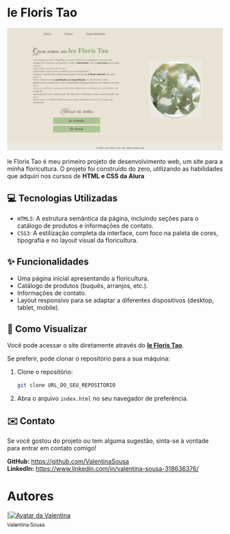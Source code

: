 # le Floris Tao

![Capa do projeto le Floris Tao](assets/leFlorisTao_capa.png)

le Floris Tao é meu primeiro projeto de desenvolvimento web, um site para a minha floricultura. 
O projeto foi construído do zero, utilizando as habilidades que adquiri nos cursos de **HTML e CSS da Alura**

## 💻 Tecnologias Utilizadas

* `HTML5`: A estrutura semântica da página, incluindo seções para o catálogo de produtos e informações de contato.
* `CSS3`: A estilização completa da interface, com foco na paleta de cores, tipografia e no layout visual da floricultura.

## ✨ Funcionalidades

* Uma página inicial apresentando a floricultura.
* Catálogo de produtos (buquês, arranjos, etc.).
* Informações de contato.
* Layout responsivo para se adaptar a diferentes dispositivos (desktop, tablet, mobile).

## 🚀 Como Visualizar

Você pode acessar o site diretamente através do [**le Floris Tao**](URL_DO_SEU_SITE_NO_GITHUB_PAGES).

Se preferir, pode clonar o repositório para a sua máquina:

1.  Clone o repositório:
    ```bash
    git clone URL_DO_SEU_REPOSITORIO
    ```
2.  Abra o arquivo `index.html` no seu navegador de preferência.

## ✉️ Contato

Se você gostou do projeto ou tem alguma sugestão, sinta-se à vontade para entrar em contato comigo!

**GitHub:** https://github.com/ValentinaSousa \
**LinkedIn:** https://www.linkedin.com/in/valentina-sousa-318636376/

# Autores
|[<img src="https://avatars.githubusercontent.com/u/175462194?v=4" alt="Avatar da Valentina" width="115"><br><sub>Valentina Sousa</sub>](https://github.com/ValentinaSousa)

